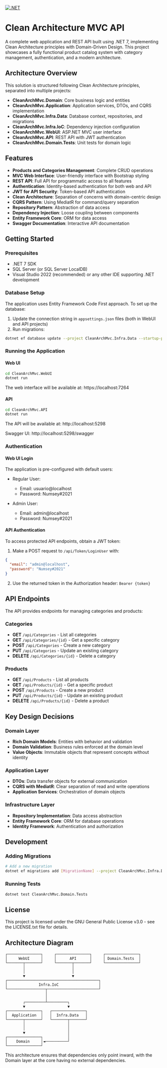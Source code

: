 [![.NET](https://github.com/edenalencar/clean-arch-mvc/actions/workflows/dotnet.yml/badge.svg)](https://github.com/edenalencar/clean-arch-mvc/actions/workflows/dotnet.yml)

# Clean Architecture MVC API

A complete web application and REST API built using .NET 7, implementing Clean Architecture principles with Domain-Driven Design. This project showcases a fully functional product catalog system with category management, authentication, and a modern architecture.

## Architecture Overview

This solution is structured following Clean Architecture principles, separated into multiple projects:

- **CleanArchMvc.Domain**: Core business logic and entities
- **CleanArchMvc.Application**: Application services, DTOs, and CQRS implementation
- **CleanArchMvc.Infra.Data**: Database context, repositories, and migrations
- **CleanArchMvc.Infra.IoC**: Dependency injection configuration
- **CleanArchMvc.WebUI**: ASP.NET MVC user interface
- **CleanArchMvc.API**: REST API with JWT authentication
- **CleanArchMvc.Domain.Tests**: Unit tests for domain logic

## Features

- **Products and Categories Management**: Complete CRUD operations
- **MVC Web Interface**: User-friendly interface with Bootstrap styling
- **REST API**: Full API for programmatic access to all features
- **Authentication**: Identity-based authentication for both web and API
- **JWT for API Security**: Token-based API authentication
- **Clean Architecture**: Separation of concerns with domain-centric design
- **CQRS Pattern**: Using MediatR for command/query separation
- **Repository Pattern**: Abstraction of data access
- **Dependency Injection**: Loose coupling between components
- **Entity Framework Core**: ORM for data access
- **Swagger Documentation**: Interactive API documentation

## Getting Started

### Prerequisites

- .NET 7 SDK
- SQL Server (or SQL Server LocalDB)
- Visual Studio 2022 (recommended) or any other IDE supporting .NET development

### Database Setup

The application uses Entity Framework Code First approach. To set up the database:

1. Update the connection string in `appsettings.json` files (both in WebUI and API projects)
2. Run migrations:

```bash
dotnet ef database update --project CleanArchMvc.Infra.Data --startup-project CleanArchMvc.WebUI
```

### Running the Application

#### Web UI

```bash
cd CleanArchMvc.WebUI
dotnet run
```

The web interface will be available at: https://localhost:7264

#### API

```bash
cd CleanArchMvc.API
dotnet run
```

The API will be available at: http://localhost:5298

Swagger UI: http://localhost:5298/swagger

### Authentication

#### Web UI Login

The application is pre-configured with default users:

- Regular User:
  - Email: usuario@localhost
  - Password: Numsey#2021

- Admin User:
  - Email: admin@localhost
  - Password: Numsey#2021

#### API Authentication

To access protected API endpoints, obtain a JWT token:

1. Make a POST request to `/api/Token/LoginUser` with:
```json
{
  "email": "admin@localhost",
  "password": "Numsey#2021"
}
```
2. Use the returned token in the Authorization header: `Bearer {token}`

## API Endpoints

The API provides endpoints for managing categories and products:

### Categories

- **GET** `/api/Categories` - List all categories
- **GET** `/api/Categories/{id}` - Get a specific category
- **POST** `/api/Categories` - Create a new category
- **PUT** `/api/Categories` - Update an existing category
- **DELETE** `/api/Categories/{id}` - Delete a category

### Products

- **GET** `/api/Products` - List all products
- **GET** `/api/Products/{id}` - Get a specific product
- **POST** `/api/Products` - Create a new product
- **PUT** `/api/Products/{id}` - Update an existing product
- **DELETE** `/api/Products/{id}` - Delete a product

## Key Design Decisions

### Domain Layer

- **Rich Domain Models**: Entities with behavior and validation
- **Domain Validation**: Business rules enforced at the domain level
- **Value Objects**: Immutable objects that represent concepts without identity

### Application Layer

- **DTOs**: Data transfer objects for external communication
- **CQRS with MediatR**: Clear separation of read and write operations
- **Application Services**: Orchestration of domain objects

### Infrastructure Layer

- **Repository Implementation**: Data access abstraction
- **Entity Framework Core**: ORM for database operations
- **Identity Framework**: Authentication and authorization

## Development

### Adding Migrations

```bash
# Add a new migration
dotnet ef migrations add [MigrationName] --project CleanArchMvc.Infra.Data --startup-project CleanArchMvc.WebUI
```

### Running Tests

```bash
dotnet test CleanArchMvc.Domain.Tests
```

## License

This project is licensed under the GNU General Public License v3.0 - see the LICENSE.txt file for details.

## Architecture Diagram

```
┌───────────────┐     ┌───────────────┐     ┌───────────────┐
│     WebUI     │     │      API      │     │ Domain.Tests  │
└───────┬───────┘     └───────┬───────┘     └───────────────┘
        │                     │                      
        │                     │                      
        ▼                     ▼                      
┌─────────────────────────────────────────┐         
│              Infra.IoC                  │         
└─────────────────┬───────────────────────┘         
                  │                                 
                  │                                 
        ┌─────────┴─────────┐                       
        ▼                   ▼                       
┌───────────────┐   ┌───────────────┐               
│  Application  │   │  Infra.Data   │               
└───────┬───────┘   └───────┬───────┘               
        │                   │                       
        │                   │                       
        ▼                   │                       
┌───────────────┐           │                       
│    Domain     │◄──────────┘                       
└───────────────┘                                   
```

This architecture ensures that dependencies only point inward, with the Domain layer at the core having no external dependencies.


